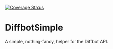 [![Coverage Status](https://coveralls.io/repos/larskrantz/diffbot_simple/badge.png)](https://coveralls.io/r/larskrantz/diffbot_simple)

DiffbotSimple
=============

A simple, nothing-fancy, helper for the Diffbot API.


